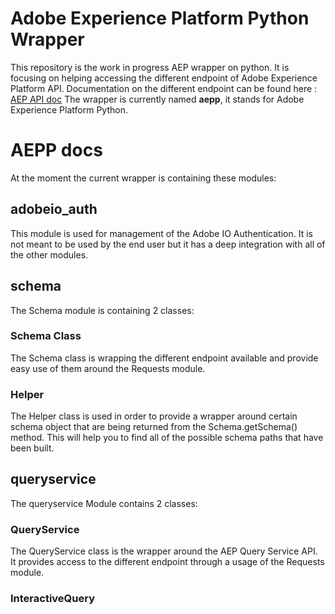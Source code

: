 # Adobe Experience Platform Python Wrapper

This repository is the work in progress AEP wrapper on python.
It is focusing on helping accessing the different endpoint of Adobe Experience Platform API.
Documentation on the different endpoint can be found here : [AEP API doc](https://www.adobe.io/apis/experienceplatform/home/api-reference.html)
The wrapper is currently named **aepp**, it stands for Adobe Experience Platform Python.

# AEPP docs
At the moment the current wrapper is containing these modules:

## adobeio_auth
This module is used for management of the Adobe IO Authentication.
It is not meant to be used by the end user but it has a deep integration with all of the other modules.

## schema
The Schema module is containing 2 classes:

### Schema Class
The Schema class is wrapping the different endpoint available and provide easy use of them around the Requests module.

### Helper
The Helper class is used in order to provide a wrapper around certain schema object that are being returned from the Schema.getSchema() method.
This will help you to find all of the possible schema paths that have been built.

## queryservice
The queryservice Module contains 2 classes:

### QueryService
The QueryService class is the wrapper around the AEP Query Service API. It provides access to the different endpoint through a usage of the Requests module.

### InteractiveQuery
